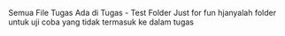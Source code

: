 Semua File Tugas Ada di Tugas - Test
Folder Just for fun hjanyalah folder untuk uji coba yang tidak termasuk ke dalam tugas
